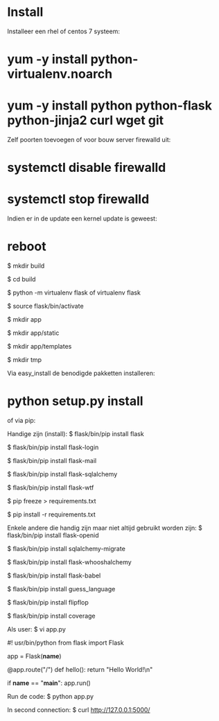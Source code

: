 # Install
Installeer een rhel of centos 7 systeem:
 # yum -y install python-virtualenv.noarch
 
 # yum -y install python python-flask python-jinja2 curl wget git

Zelf poorten toevoegen of voor bouw server firewalld uit:
 # systemctl disable firewalld 
 
 # systemctl stop firewalld

Indien er in de update een kernel update is geweest:
 # reboot


 $ mkdir build

 $ cd build

 $ python -m virtualenv flask    of  virtualenv flask

 $ source flask/bin/activate

 $ mkdir app

 $ mkdir app/static

 $ mkdir app/templates

 $ mkdir tmp


Via easy_install de benodigde pakketten installeren:
 # python setup.py install

of via pip:

Handige zijn (install):
 $ flask/bin/pip install flask
 
 $ flask/bin/pip install flask-login
 
 $ flask/bin/pip install flask-mail
 
 $ flask/bin/pip install flask-sqlalchemy
 
 $ flask/bin/pip install flask-wtf


 $ pip freeze > requirements.txt
 
 $ pip install -r requirements.txt



Enkele andere die handig zijn maar niet altijd gebruikt worden zijn:
 $ flask/bin/pip install flask-openid
 
 $ flask/bin/pip install sqlalchemy-migrate

 $ flask/bin/pip install flask-whooshalchemy
 
 $ flask/bin/pip install flask-babel
 
 $ flask/bin/pip install guess_language
 
 $ flask/bin/pip install flipflop
 
 $ flask/bin/pip install coverage

Als user:
$ vi app.py

  #! usr/bin/python
  from flask import Flask

  app = Flask(__name__)

  @app.route("/")
  def hello():
      return "Hello World!\n"

  if __name__ == "__main__":
      app.run()


Run de code:
$ python app.py

In second connection:
$ curl http://127.0.0.1:5000/
